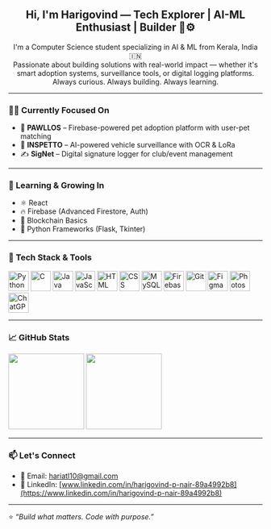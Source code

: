 <h2 align="center">Hi, I'm Harigovind — Tech Explorer | AI-ML Enthusiast | Builder 🧠⚙️</h2>

<p align="center">
  I'm a Computer Science student specializing in AI & ML from Kerala, India 🇮🇳<br>
  Passionate about building solutions with real-world impact — whether it's smart adoption systems, surveillance tools, or digital logging platforms.<br>
  Always curious. Always building. Always learning.
</p>

---

### 👨‍💻 Currently Focused On

- 🐾 **PAWLLOS** – Firebase-powered pet adoption platform with user-pet matching  
- 🎯 **INSPETTO** – AI-powered vehicle surveillance with OCR & LoRa  
- ✍️ **SigNet** – Digital signature logger for club/event management  

---

### 🌱 Learning & Growing In

- ⚛️ React  
- 🔥 Firebase (Advanced Firestore, Auth)  
- 🔗 Blockchain Basics  
- 🐍 Python Frameworks (Flask, Tkinter)

---

### 🧰 Tech Stack & Tools

<p align="left">
  <img src="https://cdn.jsdelivr.net/gh/devicons/devicon/icons/python/python-original.svg" height="40" alt="Python" />
  <img src="https://cdn.jsdelivr.net/gh/devicons/devicon/icons/c/c-original.svg" height="40" alt="C" />
  <img src="https://cdn.jsdelivr.net/gh/devicons/devicon/icons/java/java-original.svg" height="40" alt="Java" />
  <img src="https://cdn.jsdelivr.net/gh/devicons/devicon/icons/javascript/javascript-original.svg" height="40" alt="JavaScript" />
  <img src="https://cdn.jsdelivr.net/gh/devicons/devicon/icons/html5/html5-original.svg" height="40" alt="HTML" />
  <img src="https://cdn.jsdelivr.net/gh/devicons/devicon/icons/css3/css3-original.svg" height="40" alt="CSS" />
  <img src="https://cdn.jsdelivr.net/gh/devicons/devicon/icons/mysql/mysql-original.svg" height="40" alt="MySQL" />
  <img src="https://cdn.jsdelivr.net/gh/devicons/devicon/icons/firebase/firebase-plain.svg" height="40" alt="Firebase" />
  <img src="https://cdn.jsdelivr.net/gh/devicons/devicon/icons/git/git-original.svg" height="40" alt="Git" />
  <img src="https://cdn.jsdelivr.net/gh/devicons/devicon/icons/figma/figma-original.svg" height="40" alt="Figma" />
  <img src="https://upload.wikimedia.org/wikipedia/commons/a/af/Adobe_Photoshop_CC_icon.svg" height="40" alt="Photoshop" />
  <img src="https://upload.wikimedia.org/wikipedia/commons/0/04/ChatGPT_logo.svg" height="40" alt="ChatGPT" />
</p>

---

### 📈 GitHub Stats

<p align="left">
  <img src="https://github-readme-stats.vercel.app/api?username=hari2629-p&show_icons=true&theme=tokyonight" height="150"/>
  <img src="https://github-readme-stats.vercel.app/api/top-langs/?username=hari2629-p&layout=compact&theme=tokyonight" height="150"/>
</p>

---

### 📫 Let's Connect

- 📧 Email: hariatl10@gmail.com  
- 💼 LinkedIn: [www.linkedin.com/in/harigovind-p-nair-89a4992b8](https://www.linkedin.com/in/harigovind-p-nair-89a4992b8)

---

⭐ *“Build what matters. Code with purpose.”*
